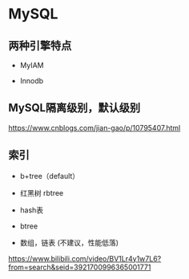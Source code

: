 # MySQL

## 两种引擎特点

- MyIAM

- Innodb

## MySQL隔离级别，默认级别
https://www.cnblogs.com/jian-gao/p/10795407.html


## 索引
- b+tree（default）
  
- 红黑树 rbtree
- hash表
- btree

- 数组，链表 (不建议，性能低落)
  
https://www.bilibili.com/video/BV1Lr4y1w7L6?from=search&seid=3921700996365001771